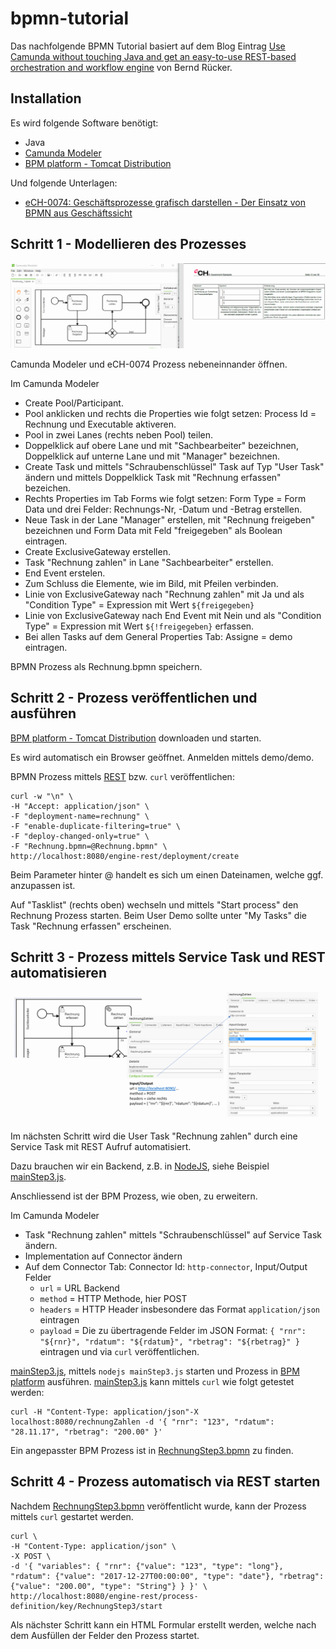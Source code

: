 # bpmn-tutorial

Das nachfolgende BPMN Tutorial basiert auf dem Blog Eintrag [Use Camunda without touching Java and get an easy-to-use REST-based orchestration and workflow engine](https://blog.bernd-ruecker.com/use-camunda-without-touching-java-and-get-an-easy-to-use-rest-based-orchestration-and-workflow-7bdf25ac198e) von Bernd Rücker.

## Installation

Es wird folgende Software benötigt:

* Java
* [Camunda Modeler](https://camunda.org/download/modeler/)
* [BPM platform - Tomcat Distribution](https://camunda.org/download/)

Und folgende Unterlagen:

* [eCH-0074: Geschäftsprozesse grafisch darstellen - Der Einsatz von BPMN aus Geschäftssicht](https://www.ech.ch/vechweb/page?p=dossier&documentNumber=eCH-0074)

## Schritt 1 - Modellieren des Prozesses

![](images/Modeler.png)

Camunda Modeler und eCH-0074 Prozess nebeneinnander öffnen.

Im Camunda Modeler
   * Create Pool/Participant.
   * Pool anklicken und rechts die Properties wie folgt setzen: Process Id = Rechnung und Executable aktiveren.
   * Pool in zwei Lanes (rechts neben Pool) teilen.
   * Doppelklick auf obere Lane und mit "Sachbearbeiter" bezeichnen, Doppelklick auf unterne Lane und mit "Manager" bezeichnen.
   * Create Task und mittels "Schraubenschlüssel" Task auf Typ "User Task" ändern und mittels Doppelklick Task mit "Rechnung erfassen" bezeichen.
   * Rechts Properties im Tab Forms wie folgt setzen: Form Type = Form Data und drei Felder: Rechnungs-Nr, -Datum und -Betrag erstellen.
   * Neue Task in der Lane "Manager" erstellen, mit "Rechnung freigeben" bezeichnen und Form Data mit Feld "freigegeben" als Boolean eintragen.
   * Create ExclusiveGateway erstellen.
   * Task "Rechnung zahlen" in Lane "Sachbearbeiter" erstellen.
   * End Event erstelen.
   * Zum Schluss die Elemente, wie im Bild, mit Pfeilen verbinden.
   * Linie von ExclusiveGateway nach "Rechnung zahlen" mit Ja und als "Condition Type" = Expression mit Wert `${freigegeben}` 
   * Linie von ExclusiveGateway nach End Event mit Nein und als "Condition Type" = Expression mit Wert `${!freigegeben}` erfassen.
   * Bei allen Tasks auf dem General Properties Tab: Assigne = demo eintragen.
   
BPMN Prozess als Rechnung.bpmn speichern.
 
## Schritt 2 - Prozess veröffentlichen und ausführen

[BPM platform - Tomcat Distribution](https://camunda.org/download/) downloaden und starten.

Es wird automatisch ein Browser geöffnet. Anmelden mittels demo/demo.

BPMN Prozess mittels [REST](https://de.wikipedia.org/wiki/Representational_State_Transfer) bzw. `curl` veröffentlichen:
	
	curl -w "\n" \
	-H "Accept: application/json" \
	-F "deployment-name=rechnung" \
	-F "enable-duplicate-filtering=true" \
	-F "deploy-changed-only=true" \
	-F "Rechnung.bpmn=@Rechnung.bpmn" \
	http://localhost:8080/engine-rest/deployment/create

Beim Parameter hinter @ handelt es sich um einen Dateinamen, welche ggf. anzupassen ist.

Auf "Tasklist" (rechts oben) wechseln und mittels "Start process" den Rechnung Prozess starten. Beim User Demo sollte unter "My Tasks" die Task "Rechnung erfassen" erscheinen.

## Schritt 3 - Prozess mittels Service Task und REST automatisieren

![](images/ServiceTask.png)

Im nächsten Schritt wird die User Task "Rechnung zahlen" durch eine Service Task mit REST Aufruf automatisiert.

Dazu brauchen wir ein Backend, z.B. in [NodeJS](https://nodejs.org/en/), siehe Beispiel [mainStep3.js](mainStep3.js).

Anschliessend ist der BPM Prozess, wie oben, zu erweitern.

Im Camunda Modeler
* Task "Rechnung zahlen" mittels "Schraubenschlüssel" auf Service Task ändern.
* Implementation auf Connector ändern
* Auf dem Connector Tab: Connector Id: `http-connector`, Input/Output Felder
	* `url` = URL Backend
	* `method` = HTTP Methode, hier POST
	* `headers` = HTTP Header insbesondere das Format `application/json` eintragen
	* `payload` = Die zu übertragende Felder im JSON Format: `{ "rnr": "${rnr}", "rdatum": "${rdatum}", "rbetrag": "${rbetrag}" }`
eintragen und via `curl` veröffentlichen.

[mainStep3.js](mainStep3.js), mittels `nodejs mainStep3.js` starten und Prozess in [BPM platform](https://camunda.org/download/) ausführen. [mainStep3.js](mainStep3.js) kann mittels `curl` wie folgt getestet werden:

	curl -H "Content-Type: application/json"-X  localhost:8080/rechnungZahlen -d '{ "rnr": "123", "rdatum": "28.11.17", "rbetrag": "200.00" }'

Ein angepasster BPM Prozess ist in [RechnungStep3.bpmn](RechnungStep3.bpmn) zu finden.

## Schritt 4 - Prozess automatisch via REST starten

Nachdem [RechnungStep3.bpmn](RechnungStep3.bpmn) veröffentlicht wurde, kann der Prozess mittels `curl` gestartet werden.

	curl \
	-H "Content-Type: application/json" \
	-X POST \
	-d '{ "variables": { "rnr": {"value": "123", "type": "long"}, "rdatum": {"value": "2017-12-27T00:00:00", "type": "date"}, "rbetrag": {"value": "200.00", "type": "String"} } }' \
	http://localhost:8080/engine-rest/process-definition/key/RechnungStep3/start

Als nächster Schritt kann ein HTML Formular erstellt werden, welche nach dem Ausfüllen der Felder den Prozess startet.

   
   
   
